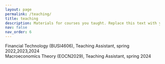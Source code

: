 ```yaml
---
layout: page
permalink: /teaching/
title: teaching
description: Materials for courses you taught. Replace this text with your description.
nav: false
nav_order: 6
---
```


 
 Financial Technology (BUSI4606), Teaching Assistant, spring 2022,2023,2024 <br>
 Macroeconomics Theory (EOCN2029), Teaching Assistant, spring  2024
 
